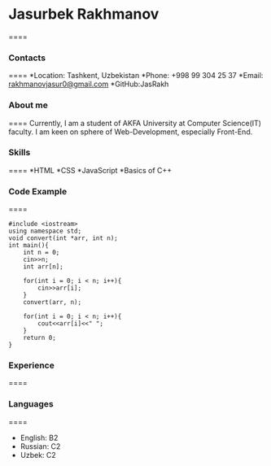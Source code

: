 # Jasurbek Rakhmanov

====

### Contacts

====
*Location: Tashkent, Uzbekistan
*Phone: +998 99 304 25 37
*Email: rakhmanovjasur0@gmail.com
*GitHub:JasRakh

### About me

====
Currently, I am a student of AKFA University at Computer Science(IT) faculty.
I am keen on sphere of Web-Development, especially Front-End.

### Skills

====
*HTML
*CSS
*JavaScript
*Basics of C++

### Code Example

====

```
#include <iostream>
using namespace std;
void convert(int *arr, int n);
int main(){
    int n = 0;
    cin>>n;
    int arr[n];

    for(int i = 0; i < n; i++){
        cin>>arr[i];
    }
    convert(arr, n);

    for(int i = 0; i < n; i++){
        cout<<arr[i]<<" ";
    }
    return 0;
}
```

### Experience

====

### Languages

====

- English: B2
- Russian: C2
- Uzbek: C2
